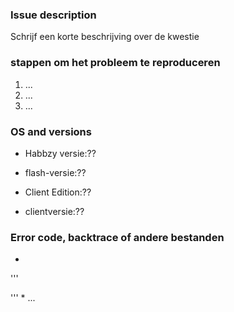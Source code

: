 <!--- 
Voordat u een issue maakt, zorg ervoor dat: 1. uw titel en de inhoud is niet verwarrend of tevreden-minder.
  2. alle teksten zijn geschreven in goede Engels.
Als het een bug of probleem: 1. deze bug kan worden gereproduceerd.
  2. deze bug kan worden gevonden in de laatste build.
  3. stortplaatsen, backtraces of bestanden worden geleverd.
  4. het is u zelf die deze bug als eerste voorkomt.
Als het een advies of een nieuwe functie vragen: 1. deze functie bestaat niet in de laatste build.
  2. deze functie is een logische en duidelijke.
  3. het is u die eerst komen met het idee.
 
While sending issues, please provide as much information as you could, or our developers might got stuck or confused when looking into your issue. 
So let's begin :)
-->

### Issue description

Schrijf een korte beschrijving over de kwestie 
### stappen om het probleem te reproduceren 
<!---ons Helpen bij het vinden van het probleem door het toevoegen van stappen voor het reproduceren van het probleem--> 
1. ...
2. ...
3. ...

### OS and versions
<!---Gebruik de ':about' command in Habbzy--> 
* Habbzy versie:?? 
<!---Net schrijf niet "laatste" hier--> 
<!---Gebruik ' flash-versie ' in de opdrachtregel--> 
* flash-versie:??
<!--Welk systeem opent u uw Habbzy in? Linux? Windows? Schrijf het hier-->  
* Client Edition:??
<!---Versie, zoals 1.2, 1.3 of 1.4 build 1 enzovoort--> 
* clientversie:??

### Error code, backtrace of andere bestanden 
<!---gebruik gist of iets anders en voeg links hier--> 
* 
''' 
<!---Kopiëren en plak van uw error logg hier hier...--> 
'''
*
...
